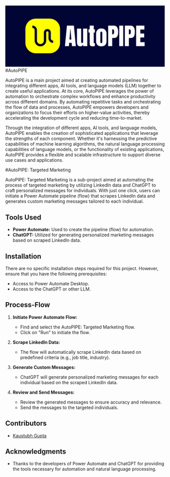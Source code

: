 
![Project Logo](https://github.com/ka-us-tubh/AutoPIPE/blob/main/autopipe-high-resolution.png)
#AutoPIPE

AutoPIPE is a main project aimed at creating automated pipelines for integrating different apps, AI tools, and language models (LLM) together to create useful applications.
At its core, AutoPIPE leverages the power of automation to orchestrate complex workflows and enhance productivity across different domains. By automating repetitive tasks and orchestrating the flow of data and processes, AutoPIPE empowers developers and organizations to focus their efforts on higher-value activities, thereby accelerating the development cycle and reducing time-to-market.

Through the integration of different apps, AI tools, and language models, AutoPIPE enables the creation of sophisticated applications that leverage the strengths of each component. Whether it's harnessing the predictive capabilities of machine learning algorithms, the natural language processing capabilities of language models, or the functionality of existing applications, AutoPIPE provides a flexible and scalable infrastructure to support diverse use cases and applications.

#AutoPIPE: Targeted Marketing

AutoPIPE: Targeted Marketing is a sub-project aimed at automating the process of targeted marketing by utilizing LinkedIn data and ChatGPT to craft personalized messages for individuals. With just one click, users can initiate a Power Automate pipeline (flow) that scrapes LinkedIn data and generates custom marketing messages tailored to each individual.

## Tools Used

- **Power Automate:** Used to create the pipeline (flow) for automation.
- **ChatGPT:** Utilized for generating personalized marketing messages based on scraped LinkedIn data.

## Installation

There are no specific installation steps required for this project. However, ensure that you have the following prerequisites:

- Access to Power Automate Desktop.
- Access to the ChatGPT or other LLM.

## Process-Flow

1. **Initiate Power Automate Flow:**
   - Find and select the AutoPIPE: Targeted Marketing flow.
   - Click on "Run" to initiate the flow.

2. **Scrape LinkedIn Data:**
   - The flow will automatically scrape LinkedIn data based on predefined criteria (e.g., job title, industry).

3. **Generate Custom Messages:**
   - ChatGPT will generate personalized marketing messages for each individual based on the scraped LinkedIn data.

4. **Review and Send Messages:**
   - Review the generated messages to ensure accuracy and relevance.
   - Send the messages to the targeted individuals.

## Contributors

- [Kaustubh Gupta](https://github.com/ka-us-tubh)


## Acknowledgments

- Thanks to the developers of Power Automate and ChatGPT for providing the tools necessary for automation and natural language processing.
